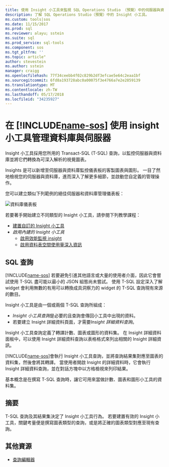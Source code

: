 ```yaml
---
title: 使用 Insight 小工具來監視 SQL Operations Studio （預覽）中的伺服器與資料庫 |Microsoft 文件
description: 了解 SQL Operations Studio（預覽）中的 Insight 小工具。
ms.custom: tools|sos
ms.date: 11/15/2017
ms.prod: sql
ms.reviewer: alayu; sstein
ms.suite: sql
ms.prod_service: sql-tools
ms.component: sos
ms.tgt_pltfrm: ''
ms.topic: article"
author: stevestein
ms.author: sstein
manager: craigg
ms.openlocfilehash: 77f34ceebb4f02c829b2df3efcae5e64c2eaa1bf
ms.sourcegitcommit: 6fd8a193728abc0a00075f3e4766a7e2e2859139
ms.translationtype: MT
ms.contentlocale: zh-TW
ms.lasthandoff: 05/17/2018
ms.locfileid: "34235927"
---
```

# <a name="manage-servers-and-databases-with-insight-widgets-in-includename-sosincludesname-sos-shortmd"></a>在 [!INCLUDE[name-sos](../includes/name-sos-short.md)] 使用 insight 小工具管理資料庫與伺服器

Insight 小工具採用您所用的 Transact-SQL (T-SQL) 查詢，以監控伺服器與資料庫並將它們轉換為可深入解析的視覺圖表。 

Insights 是可以新增至伺服器與資料庫監控儀表板的客製圖表與圖形。 一目了然地檢視您的伺服器與資料庫，進而深入了解更多細節，並啟動您自定義的管理操作。 

您可以建立類似下列範例的絕佳伺服器和資料庫管理儀表板：

![資料庫儀表板](media/insight-widgets/database-dashboard.png)


若要著手開始建立不同類型的 Insight 小工具，請參閱下列教學課程：

- [建置自訂的 Insight 小工具](tutorial-build-custom-insight-sql-server.md)
- *啟用內建的 Insight 小工具*
   - [啟用效能監視 insight](tutorial-qds-sql-server.md)
   - [啟用資料表空間使用量深入資訊](tutorial-table-space-sql-server.md)


## <a name="sql-queries"></a>SQL 查詢 

[!INCLUDE[name-sos](../includes/name-sos-short.md)] 若要避免引進其他語言或大量的使用者介面，因此它會嘗試使用 T-SQL 盡可能以最小的 JSON 組態尚未嘗試。 使用 T-SQL 設定深入了解 widget 會利用無數的有用可以轉換成具洞察力的 widget 的 T-SQL 查詢現有來源的數目。

Insight 小工具是由一個或兩個 T-SQL 查詢所組成：
* *Insight 小工具查詢*是必要的且查詢會傳回小工具中出現的資料。
* 若要建立 Insight 詳細資料頁面，才需要*Insight 詳細資料查詢*。

Insight 小工具查詢定義了轉譯計數、圖表或圖形的資料集。 在 Insight 詳細資料面板中，可以使用 Insight 詳細資料查詢以表格格式來列出相關的 Insight 詳細資訊。 

[!INCLUDE[name-sos](../includes/name-sos-short.md)]會執行 Insight 小工具查詢，並將查詢結果集對應至圖表的資料集，然後會將其轉譯。 當使用者開啟 Insight 的詳細資料時，它會執行 Insight 詳細資料查詢，並在對話方塊中以方格檢視來列印結果。

基本概念是在撰寫 T-SQL 查詢時，讓它可用來當做計數、圖表和圖形小工具的資料集。 

## <a name="summary"></a>摘要

T-SQL 查詢及其結果集決定了 Insight 小工具行為。 若要建置有效的 Insight 小工具，關鍵考量便是撰寫圖表類型的查詢，或是將正確的圖表類型對應至現有查詢。



## <a name="additional-resources"></a>其他資源
- [查詢編輯器](tutorial-sql-editor.md)

